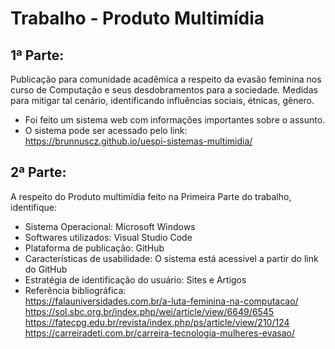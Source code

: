 # Trabalho - Produto Multimídia
## 1ª Parte:

Publicação para comunidade acadêmica a respeito da evasão feminina nos curso de Computação e seus desdobramentos
para a sociedade. Medidas para mitigar tal cenário, identificando influências sociais, étnicas, gênero.
  - Foi feito um sistema web com informações importantes sobre o assunto.
  - O sistema pode ser acessado pelo link: https://brunnuscz.github.io/uespi-sistemas-multimidia/

## 2ª Parte:

A respeito do Produto multimídia feito na Primeira Parte do trabalho, identifique:
  - Sistema Operacional: Microsoft Windows
  - Softwares utilizados: Visual Studio Code
  - Plataforma de publicação: GitHub
  - Características de usabilidade: O sistema está acessivel a partir do link do GitHub
  - Estratégia de identificação do usuário: Sites e Artigos
  - Referência bibliográfica: 
    <br> https://falauniversidades.com.br/a-luta-feminina-na-computacao/
    <br> https://sol.sbc.org.br/index.php/wei/article/view/6649/6545
    <br> https://fatecpg.edu.br/revista/index.php/ps/article/view/210/124
    <br> https://carreiradeti.com.br/carreira-tecnologia-mulheres-evasao/
